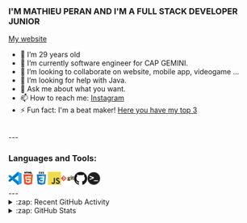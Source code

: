 ### I'M MATHIEU PERAN AND I'M A FULL STACK DEVELOPER JUNIOR

[My website][website]


- 🔭 I’m 29 years old
- 🌱 I’m currently software engineer for CAP GEMINI.
- 👯 I’m looking to collaborate on website, mobile app, videogame ...
- 🤔 I’m looking for help with Java.
- 💬 Ask me about what you want.
- 📫 How to reach me: [Instagram][instagram] 
- ⚡ Fun fact: I'm a beat maker! [Here you have my top 3][soundcloud]

<br />
---

### Languages and Tools:

<img align="left" alt="Visual Studio Code" width="26px" src="https://raw.githubusercontent.com/github/explore/80688e429a7d4ef2fca1e82350fe8e3517d3494d/topics/visual-studio-code/visual-studio-code.png" />
<img align="left" alt="HTML5" width="26px" src="https://raw.githubusercontent.com/github/explore/80688e429a7d4ef2fca1e82350fe8e3517d3494d/topics/html/html.png" />
<img align="left" alt="CSS3" width="26px" src="https://raw.githubusercontent.com/github/explore/80688e429a7d4ef2fca1e82350fe8e3517d3494d/topics/css/css.png" />
<img align="left" alt="JavaScript" width="26px" src="https://raw.githubusercontent.com/github/explore/80688e429a7d4ef2fca1e82350fe8e3517d3494d/topics/javascript/javascript.png" />
<img align="left" alt="Git" width="26px" src="https://raw.githubusercontent.com/github/explore/80688e429a7d4ef2fca1e82350fe8e3517d3494d/topics/git/git.png" />
<img align="left" alt="GitHub" width="26px" src="https://raw.githubusercontent.com/github/explore/78df643247d429f6cc873026c0622819ad797942/topics/github/github.png" />
<img align="left" alt="Terminal" width="26px" src="https://raw.githubusercontent.com/github/explore/80688e429a7d4ef2fca1e82350fe8e3517d3494d/topics/terminal/terminal.png" />

<br />
<br />
---


<details>
  <summary>:zap: Recent GitHub Activity</summary>
  
<!--START_SECTION:activity-->
1. 🗣 Let's check [My work for Art N Boat](https://github.com/Mathieu-URA/ArtnBoat)
2. ❗️ This is my [Portofolio 1](https://github.com/Mathieu-URA/PortfolioMathieu)
3. 🗣 You can comment my program [Frigo Magic](https://github.com/Mathieu-URA/FrigoMagic)
5. 🎉 This is my [Portfolio 2](https://github.com/Mathieu-URA/Portfolio)
<!--END_SECTION:activity-->

</details>

<details>
  <summary>:zap: GitHub Stats</summary>

  [![Anurag's GitHub stats](https://github-readme-stats.vercel.app/api?username=Mathieu-URA)](https://github.com/anuraghazra/github-readme-stats)


</details>

[website]: https://mathieu-ura.github.io/PortfolioMathieu/
[instagram]: https://www.instagram.com/mathieu_omega/?hl=fr
[soundcloud]: https://soundcloud.com/mathieu-peran/tracks
